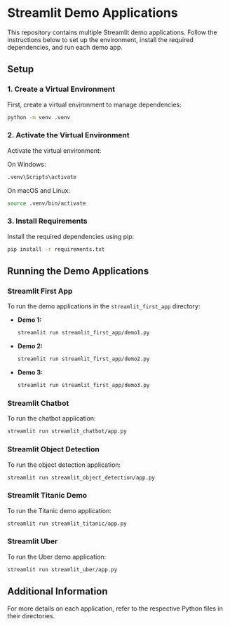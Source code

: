 # Streamlit Demo Applications
This repository contains multiple Streamlit demo applications. Follow the instructions below to set up the environment, install the required dependencies, and run each demo app.

## Setup

### 1. Create a Virtual Environment

First, create a virtual environment to manage dependencies:

```sh
python -m venv .venv
```

### 2. Activate the Virtual Environment

Activate the virtual environment:

On Windows:
```sh
.venv\Scripts\activate
```

On macOS and Linux:
```sh
source .venv/bin/activate
```

### 3. Install Requirements

Install the required dependencies using pip:

```sh
pip install -r requirements.txt
```

## Running the Demo Applications

### Streamlit First App

To run the demo applications in the `streamlit_first_app` directory:

- **Demo 1:**
    ```sh
    streamlit run streamlit_first_app/demo1.py
    ```

- **Demo 2:**
    ```sh
    streamlit run streamlit_first_app/demo2.py
    ```

- **Demo 3:**
    ```sh
    streamlit run streamlit_first_app/demo3.py
    ```

### Streamlit Chatbot

To run the chatbot application:

```sh
streamlit run streamlit_chatbot/app.py
```

### Streamlit Object Detection

To run the object detection application:

```sh
streamlit run streamlit_object_detection/app.py
```

### Streamlit Titanic Demo

To run the Titanic demo application:

```sh
streamlit run streamlit_titanic/app.py
```

### Streamlit Uber

To run the Uber demo application:

```sh
streamlit run streamlit_uber/app.py
```

## Additional Information

For more details on each application, refer to the respective Python files in their directories.